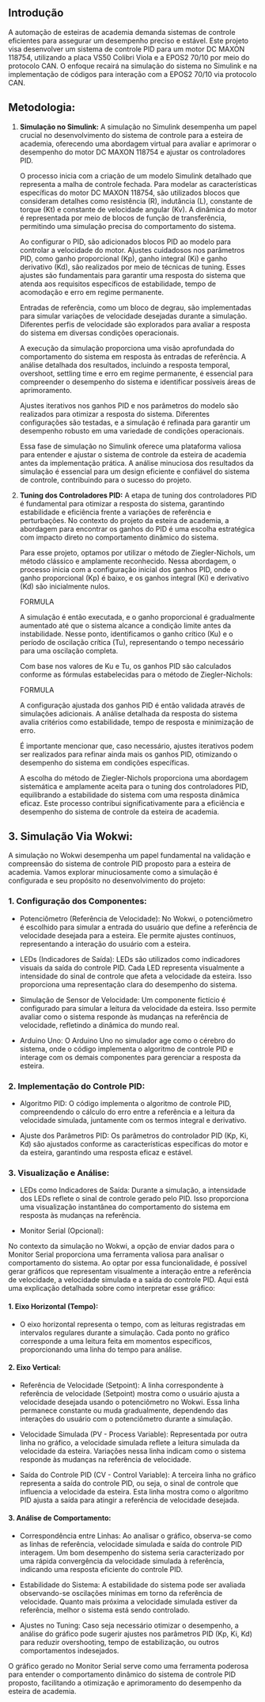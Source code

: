## Introdução

A automação de esteiras de academia demanda sistemas de controle eficientes para assegurar um desempenho preciso e estável. Este projeto visa desenvolver um sistema de controle PID para um motor DC MAXON 118754, utilizando a placa VS50 Colibri Viola e a EPOS2 70/10 por meio do protocolo CAN. O enfoque recairá na simulação do sistema no Simulink e na implementação de códigos para interação com a EPOS2 70/10 via protocolo CAN.

## Metodologia:

1. **Simulação no Simulink:**
    A simulação no Simulink desempenha um papel crucial no desenvolvimento do sistema de controle para a esteira de academia, oferecendo uma abordagem virtual para avaliar e aprimorar o desempenho do motor DC MAXON 118754 e ajustar os controladores PID.

    O processo inicia com a criação de um modelo Simulink detalhado que representa a malha de controle fechada. Para modelar as características específicas do motor DC MAXON 118754, são utilizados blocos que consideram detalhes como resistência (R), indutância (L), constante de torque (Kt) e constante de velocidade angular (Kv). A dinâmica do motor é representada por meio de blocos de função de transferência, permitindo uma simulação precisa do comportamento do sistema.

    Ao configurar o PID, são adicionados blocos PID ao modelo para controlar a velocidade do motor. Ajustes cuidadosos nos parâmetros PID, como ganho proporcional (Kp), ganho integral (Ki) e ganho derivativo (Kd), são realizados por meio de técnicas de tuning. Esses ajustes são fundamentais para garantir uma resposta do sistema que atenda aos requisitos específicos de estabilidade, tempo de acomodação e erro em regime permanente.

    Entradas de referência, como um bloco de degrau, são implementadas para simular variações de velocidade desejadas durante a simulação. Diferentes perfis de velocidade são explorados para avaliar a resposta do sistema em diversas condições operacionais.

    A execução da simulação proporciona uma visão aprofundada do comportamento do sistema em resposta às entradas de referência. A análise detalhada dos resultados, incluindo a resposta temporal, overshoot, settling time e erro em regime permanente, é essencial para compreender o desempenho do sistema e identificar possíveis áreas de aprimoramento.

    Ajustes iterativos nos ganhos PID e nos parâmetros do modelo são realizados para otimizar a resposta do sistema. Diferentes configurações são testadas, e a simulação é refinada para garantir um desempenho robusto em uma variedade de condições operacionais.

    Essa fase de simulação no Simulink oferece uma plataforma valiosa para entender e ajustar o sistema de controle da esteira de academia antes da implementação prática. A análise minuciosa dos resultados da simulação é essencial para um design eficiente e confiável do sistema de controle, contribuindo para o sucesso do projeto.

2. **Tuning dos Controladores PID:**
    A etapa de tuning dos controladores PID é fundamental para otimizar a resposta do sistema, garantindo estabilidade e eficiência frente a variações de referência e perturbações. No contexto do projeto da esteira de academia, a abordagem para encontrar os ganhos do PID é uma escolha estratégica com impacto direto no comportamento dinâmico do sistema.

    Para esse projeto, optamos por utilizar o método de Ziegler-Nichols, um método clássico e amplamente reconhecido. Nessa abordagem, o processo inicia com a configuração inicial dos ganhos PID, onde o ganho proporcional (Kp) é baixo, e os ganhos integral (Ki) e derivativo (Kd) são inicialmente nulos.

    FORMULA

    A simulação é então executada, e o ganho proporcional é gradualmente aumentado até que o sistema alcance a condição limite antes da instabilidade. Nesse ponto, identificamos o ganho crítico (Ku) e o período de oscilação crítica (Tu), representando o tempo necessário para uma oscilação completa.

    Com base nos valores de Ku e Tu, os ganhos PID são calculados conforme as fórmulas estabelecidas para o método de Ziegler-Nichols:

    FORMULA

    A configuração ajustada dos ganhos PID é então validada através de simulações adicionais. A análise detalhada da resposta do sistema avalia critérios como estabilidade, tempo de resposta e minimização de erro.

    É importante mencionar que, caso necessário, ajustes iterativos podem ser realizados para refinar ainda mais os ganhos PID, otimizando o desempenho do sistema em condições específicas.

    A escolha do método de Ziegler-Nichols proporciona uma abordagem sistemática e amplamente aceita para o tuning dos controladores PID, equilibrando a estabilidade do sistema com uma resposta dinâmica eficaz. Este processo contribui significativamente para a eficiência e desempenho do sistema de controle da esteira de academia.

## 3. Simulação Via Wokwi:

A simulação no Wokwi desempenha um papel fundamental na validação e compreensão do sistema de controle PID proposto para a esteira de academia. Vamos explorar minuciosamente como a simulação é configurada e seu propósito no desenvolvimento do projeto:

### 1. Configuração dos Componentes:

   - Potenciômetro (Referência de Velocidade): No Wokwi, o potenciômetro é escolhido para simular a entrada do usuário que define a referência de velocidade desejada para a esteira. Ele permite ajustes contínuos, representando a interação do usuário com a esteira.

   - LEDs (Indicadores de Saída): LEDs são utilizados como indicadores visuais da saída do controle PID. Cada LED representa visualmente a intensidade do sinal de controle que afeta a velocidade da esteira. Isso proporciona uma representação clara do desempenho do sistema.

   - Simulação de Sensor de Velocidade: Um componente fictício é configurado para simular a leitura da velocidade da esteira. Isso permite avaliar como o sistema responde às mudanças na referência de velocidade, refletindo a dinâmica do mundo real.

   - Arduino Uno: O Arduino Uno no simulador age como o cérebro do sistema, onde o código implementa o algoritmo de controle PID e interage com os demais componentes para gerenciar a resposta da esteira.

### 2. Implementação do Controle PID:

   - Algoritmo PID: O código implementa o algoritmo de controle PID, compreendendo o cálculo do erro entre a referência e a leitura da velocidade simulada, juntamente com os termos integral e derivativo.

   - Ajuste dos Parâmetros PID: Os parâmetros do controlador PID (Kp, Ki, Kd) são ajustados conforme as características específicas do motor e da esteira, garantindo uma resposta eficaz e estável.

### 3. Visualização e Análise:

   - LEDs como Indicadores de Saída: Durante a simulação, a intensidade dos LEDs reflete o sinal de controle gerado pelo PID. Isso proporciona uma visualização instantânea do comportamento do sistema em resposta às mudanças na referência.

   - Monitor Serial (Opcional):

No contexto da simulação no Wokwi, a opção de enviar dados para o Monitor Serial proporciona uma ferramenta valiosa para analisar o comportamento do sistema. Ao optar por essa funcionalidade, é possível gerar gráficos que representam visualmente a interação entre a referência de velocidade, a velocidade simulada e a saída do controle PID. Aqui está uma explicação detalhada sobre como interpretar esse gráfico:

#### 1. Eixo Horizontal (Tempo):
   - O eixo horizontal representa o tempo, com as leituras registradas em intervalos regulares durante a simulação. Cada ponto no gráfico corresponde a uma leitura feita em momentos específicos, proporcionando uma linha do tempo para análise.

#### 2. Eixo Vertical:

   - Referência de Velocidade (Setpoint): A linha correspondente à referência de velocidade (Setpoint) mostra como o usuário ajusta a velocidade desejada usando o potenciômetro no Wokwi. Essa linha permanece constante ou muda gradualmente, dependendo das interações do usuário com o potenciômetro durante a simulação.

   - Velocidade Simulada (PV - Process Variable): Representada por outra linha no gráfico, a velocidade simulada reflete a leitura simulada da velocidade da esteira. Variações nessa linha indicam como o sistema responde às mudanças na referência de velocidade.

   - Saída do Controle PID (CV - Control Variable): A terceira linha no gráfico representa a saída do controle PID, ou seja, o sinal de controle que influencia a velocidade da esteira. Esta linha mostra como o algoritmo PID ajusta a saída para atingir a referência de velocidade desejada.

#### 3. Análise de Comportamento:
   - Correspondência entre Linhas: Ao analisar o gráfico, observa-se como as linhas de referência, velocidade simulada e saída do controle PID interagem. Um bom desempenho do sistema seria caracterizado por uma rápida convergência da velocidade simulada à referência, indicando uma resposta eficiente do controle PID.

   - Estabilidade do Sistema: A estabilidade do sistema pode ser avaliada observando-se oscilações mínimas em torno da referência de velocidade. Quanto mais próxima a velocidade simulada estiver da referência, melhor o sistema está sendo controlado.

   - Ajustes no Tuning: Caso seja necessário otimizar o desempenho, a análise do gráfico pode sugerir ajustes nos parâmetros PID (Kp, Ki, Kd) para reduzir overshooting, tempo de estabilização, ou outros comportamentos indesejados.

O gráfico gerado no Monitor Serial serve como uma ferramenta poderosa para entender o comportamento dinâmico do sistema de controle PID proposto, facilitando a otimização e aprimoramento do desempenho da esteira de academia.

